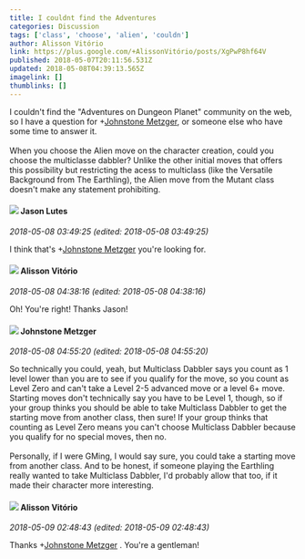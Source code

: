 ```yaml
---
title: I couldnt find the Adventures
categories: Discussion
tags: ['class', 'choose', 'alien', 'couldn']
author: Alisson Vitório
link: https://plus.google.com/+AlissonVitório/posts/XgPwP8hf64V
published: 2018-05-07T20:11:56.531Z
updated: 2018-05-08T04:39:13.565Z
imagelink: []
thumblinks: []
---
```


I couldn&#39;t find the &quot;Adventures on Dungeon Planet&quot; community on the web, so I have a question for <span class="proflinkWrapper"><span class="proflinkPrefix">+</span><a class="proflink" href="https://plus.google.com/113864117304127544117" oid="113864117304127544117">Johnstone Metzger</a></span>, or someone else who have some time to answer it.<br /><br />When you choose the Alien move on the character creation, could you choose the multiclasse dabbler? Unlike the other initial moves that offers this possibility but restricting the acess to multiclass (like the Versatile Background from The Earthling), the Alien move from the Mutant class doesn&#39;t make any statement prohibiting.
<div id='comment z13bdf3y1x2mhbhhr04cgh5z0nfutpzbku00k'>
  <h4><img src='{{site.baseurl}}//images/avatars/115657313205562994919_photo.jpg'> Jason Lutes</h4>
      <p><cite>2018-05-08 03:49:25 (edited: 2018-05-08 03:49:25)</cite></p>
        <p>I think that&#39;s <span class="proflinkWrapper"><span class="proflinkPrefix">+</span><a class="proflink" href="https://plus.google.com/113864117304127544117" oid="113864117304127544117">Johnstone Metzger</a></span> you&#39;re looking for.</p>
</div>
        

<div id='comment z13bdf3y1x2mhbhhr04cgh5z0nfutpzbku00k'>
  <h4><img src='{{site.baseurl}}//images/avatars/115101729330777297840_photo.jpg'> Alisson Vitório</h4>
      <p><cite>2018-05-08 04:38:16 (edited: 2018-05-08 04:38:16)</cite></p>
        <p>Oh! You&#39;re right! Thanks Jason!</p>
</div>
        

<div id='comment z13bdf3y1x2mhbhhr04cgh5z0nfutpzbku00k'>
  <h4><img src='{{site.baseurl}}//images/avatars/113864117304127544117_photo.jpg'> Johnstone Metzger</h4>
      <p><cite>2018-05-08 04:55:20 (edited: 2018-05-08 04:55:20)</cite></p>
        <p>So technically you could, yeah, but Multiclass Dabbler says you count as 1 level lower than you are to see if you qualify for the move, so you count as Level Zero and can&#39;t take a Level 2-5 advanced move or a level 6+ move. Starting moves don&#39;t technically say you have to be Level 1, though, so if your group thinks you should be able to take Multiclass Dabbler to get the starting move from another class, then sure! If your group thinks that counting as Level Zero means you can&#39;t choose Multiclass Dabbler because you qualify for no special moves, then no.<br /><br />Personally, if I were GMing, I would say sure, you could take a starting move from another class. And to be honest, if someone playing the Earthling really wanted to take Multiclass Dabbler, I&#39;d probably allow that too, if it made their character more interesting.</p>
</div>
        

<div id='comment z13bdf3y1x2mhbhhr04cgh5z0nfutpzbku00k'>
  <h4><img src='{{site.baseurl}}//images/avatars/115101729330777297840_photo.jpg'> Alisson Vitório</h4>
      <p><cite>2018-05-09 02:48:43 (edited: 2018-05-09 02:48:43)</cite></p>
        <p>Thanks <span class="proflinkWrapper"><span class="proflinkPrefix">+</span><a class="proflink" href="https://plus.google.com/113864117304127544117" oid="113864117304127544117">Johnstone Metzger</a></span> . You&#39;re a gentleman!</p>
</div>
        